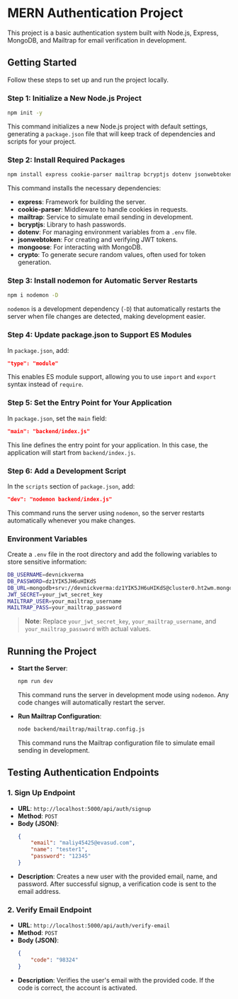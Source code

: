 # MERN Authentication Project

This project is a basic authentication system built with Node.js, Express, MongoDB, and Mailtrap for email verification in development.

## Getting Started

Follow these steps to set up and run the project locally.

### Step 1: Initialize a New Node.js Project

```bash
npm init -y
```
This command initializes a new Node.js project with default settings, generating a `package.json` file that will keep track of dependencies and scripts for your project.

### Step 2: Install Required Packages

```bash
npm install express cookie-parser mailtrap bcryptjs dotenv jsonwebtoken mongoose crypto
```

This command installs the necessary dependencies:

- **express**: Framework for building the server.
- **cookie-parser**: Middleware to handle cookies in requests.
- **mailtrap**: Service to simulate email sending in development.
- **bcryptjs**: Library to hash passwords.
- **dotenv**: For managing environment variables from a `.env` file.
- **jsonwebtoken**: For creating and verifying JWT tokens.
- **mongoose**: For interacting with MongoDB.
- **crypto**: To generate secure random values, often used for token generation.

### Step 3: Install nodemon for Automatic Server Restarts

```bash
npm i nodemon -D
```

`nodemon` is a development dependency (`-D`) that automatically restarts the server when file changes are detected, making development easier.

### Step 4: Update package.json to Support ES Modules

In `package.json`, add:

```json
"type": "module"
```

This enables ES module support, allowing you to use `import` and `export` syntax instead of `require`.

### Step 5: Set the Entry Point for Your Application

In `package.json`, set the `main` field:

```json
"main": "backend/index.js"
```

This line defines the entry point for your application. In this case, the application will start from `backend/index.js`.

### Step 6: Add a Development Script

In the `scripts` section of `package.json`, add:

```json
"dev": "nodemon backend/index.js"
```

This command runs the server using `nodemon`, so the server restarts automatically whenever you make changes.

### Environment Variables

Create a `.env` file in the root directory and add the following variables to store sensitive information:

```bash
DB_USERNAME=devnickverma
DB_PASSWORD=dz1YIK5JH6uHIKdS
DB_URL=mongodb+srv://devnickverma:dz1YIK5JH6uHIKdS@cluster0.ht2wm.mongodb.net/
JWT_SECRET=your_jwt_secret_key
MAILTRAP_USER=your_mailtrap_username
MAILTRAP_PASS=your_mailtrap_password
```

> **Note**: Replace `your_jwt_secret_key`, `your_mailtrap_username`, and `your_mailtrap_password` with actual values.

## Running the Project

- **Start the Server**:

  ```bash
  npm run dev
  ```

  This command runs the server in development mode using `nodemon`. Any code changes will automatically restart the server.

- **Run Mailtrap Configuration**:

  ```bash
  node backend/mailtrap/mailtrap.config.js
  ```

  This command runs the Mailtrap configuration file to simulate email sending in development.

## Testing Authentication Endpoints

### 1. Sign Up Endpoint
- **URL**: `http://localhost:5000/api/auth/signup`
- **Method**: `POST`
- **Body (JSON)**:
  ```json
  {
      "email": "maliy45425@evasud.com",
      "name": "tester1",
      "password": "12345"
  }
  ```
- **Description**: Creates a new user with the provided email, name, and password. After successful signup, a verification code is sent to the email address.

### 2. Verify Email Endpoint
- **URL**: `http://localhost:5000/api/auth/verify-email`
- **Method**: `POST`
- **Body (JSON)**:
  ```json
  {
      "code": "98324"
  }
  ```
- **Description**: Verifies the user's email with the provided code. If the code is correct, the account is activated.